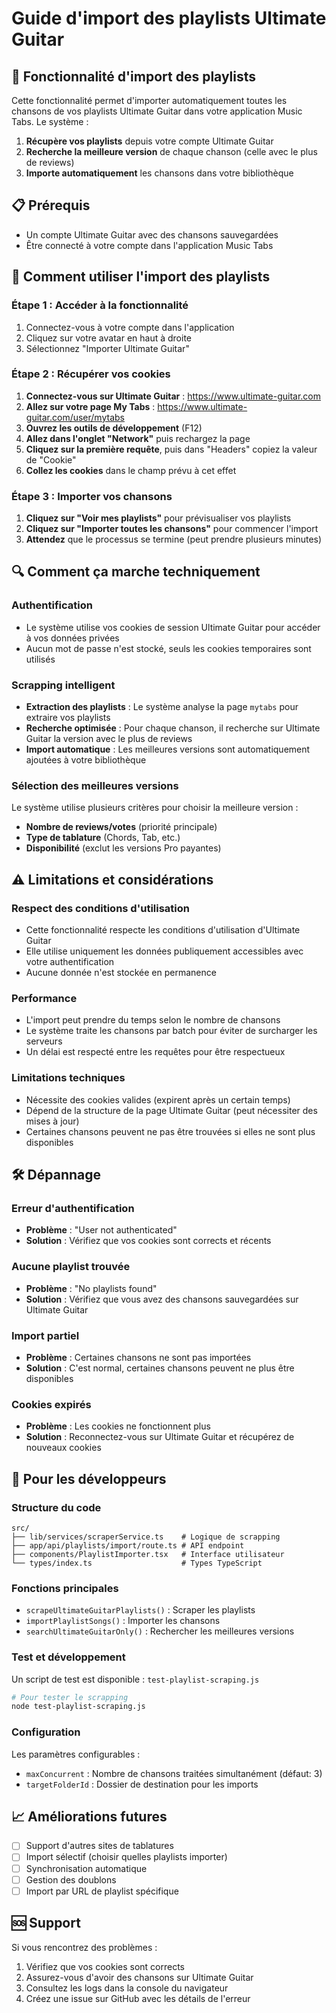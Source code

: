 # Guide d'import des playlists Ultimate Guitar

## 🎵 Fonctionnalité d'import des playlists

Cette fonctionnalité permet d'importer automatiquement toutes les chansons de vos playlists Ultimate Guitar dans votre application Music Tabs. Le système :

1. **Récupère vos playlists** depuis votre compte Ultimate Guitar
2. **Recherche la meilleure version** de chaque chanson (celle avec le plus de reviews)
3. **Importe automatiquement** les chansons dans votre bibliothèque

## 📋 Prérequis

- Un compte Ultimate Guitar avec des chansons sauvegardées
- Être connecté à votre compte dans l'application Music Tabs

## 🚀 Comment utiliser l'import des playlists

### Étape 1 : Accéder à la fonctionnalité

1. Connectez-vous à votre compte dans l'application
2. Cliquez sur votre avatar en haut à droite
3. Sélectionnez "Importer Ultimate Guitar"

### Étape 2 : Récupérer vos cookies

1. **Connectez-vous sur Ultimate Guitar** : https://www.ultimate-guitar.com
2. **Allez sur votre page My Tabs** : https://www.ultimate-guitar.com/user/mytabs
3. **Ouvrez les outils de développement** (F12)
4. **Allez dans l'onglet "Network"** puis rechargez la page
5. **Cliquez sur la première requête**, puis dans "Headers" copiez la valeur de "Cookie"
6. **Collez les cookies** dans le champ prévu à cet effet

### Étape 3 : Importer vos chansons

1. **Cliquez sur "Voir mes playlists"** pour prévisualiser vos playlists
2. **Cliquez sur "Importer toutes les chansons"** pour commencer l'import
3. **Attendez** que le processus se termine (peut prendre plusieurs minutes)

## 🔍 Comment ça marche techniquement

### Authentification
- Le système utilise vos cookies de session Ultimate Guitar pour accéder à vos données privées
- Aucun mot de passe n'est stocké, seuls les cookies temporaires sont utilisés

### Scrapping intelligent
- **Extraction des playlists** : Le système analyse la page `mytabs` pour extraire vos playlists
- **Recherche optimisée** : Pour chaque chanson, il recherche sur Ultimate Guitar la version avec le plus de reviews
- **Import automatique** : Les meilleures versions sont automatiquement ajoutées à votre bibliothèque

### Sélection des meilleures versions
Le système utilise plusieurs critères pour choisir la meilleure version :
- **Nombre de reviews/votes** (priorité principale)
- **Type de tablature** (Chords, Tab, etc.)
- **Disponibilité** (exclut les versions Pro payantes)

## ⚠️ Limitations et considérations

### Respect des conditions d'utilisation
- Cette fonctionnalité respecte les conditions d'utilisation d'Ultimate Guitar
- Elle utilise uniquement les données publiquement accessibles avec votre authentification
- Aucune donnée n'est stockée en permanence

### Performance
- L'import peut prendre du temps selon le nombre de chansons
- Le système traite les chansons par batch pour éviter de surcharger les serveurs
- Un délai est respecté entre les requêtes pour être respectueux

### Limitations techniques
- Nécessite des cookies valides (expirent après un certain temps)
- Dépend de la structure de la page Ultimate Guitar (peut nécessiter des mises à jour)
- Certaines chansons peuvent ne pas être trouvées si elles ne sont plus disponibles

## 🛠️ Dépannage

### Erreur d'authentification
- **Problème** : "User not authenticated"
- **Solution** : Vérifiez que vos cookies sont corrects et récents

### Aucune playlist trouvée
- **Problème** : "No playlists found"
- **Solution** : Vérifiez que vous avez des chansons sauvegardées sur Ultimate Guitar

### Import partiel
- **Problème** : Certaines chansons ne sont pas importées
- **Solution** : C'est normal, certaines chansons peuvent ne plus être disponibles

### Cookies expirés
- **Problème** : Les cookies ne fonctionnent plus
- **Solution** : Reconnectez-vous sur Ultimate Guitar et récupérez de nouveaux cookies

## 🔧 Pour les développeurs

### Structure du code

```
src/
├── lib/services/scraperService.ts    # Logique de scrapping
├── app/api/playlists/import/route.ts # API endpoint
├── components/PlaylistImporter.tsx   # Interface utilisateur
└── types/index.ts                    # Types TypeScript
```

### Fonctions principales

- `scrapeUltimateGuitarPlaylists()` : Scraper les playlists
- `importPlaylistSongs()` : Importer les chansons
- `searchUltimateGuitarOnly()` : Rechercher les meilleures versions

### Test et développement

Un script de test est disponible : `test-playlist-scraping.js`

```bash
# Pour tester le scrapping
node test-playlist-scraping.js
```

### Configuration

Les paramètres configurables :
- `maxConcurrent` : Nombre de chansons traitées simultanément (défaut: 3)
- `targetFolderId` : Dossier de destination pour les imports

## 📈 Améliorations futures

- [ ] Support d'autres sites de tablatures
- [ ] Import sélectif (choisir quelles playlists importer)
- [ ] Synchronisation automatique
- [ ] Gestion des doublons
- [ ] Import par URL de playlist spécifique

## 🆘 Support

Si vous rencontrez des problèmes :
1. Vérifiez que vos cookies sont corrects
2. Assurez-vous d'avoir des chansons sur Ultimate Guitar
3. Consultez les logs dans la console du navigateur
4. Créez une issue sur GitHub avec les détails de l'erreur
